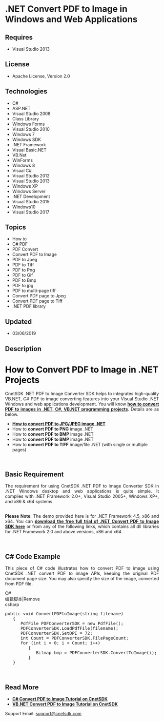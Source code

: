 # .NET Convert PDF to Image in Windows and Web Applications
## Requires
- Visual Studio 2013
## License
- Apache License, Version 2.0
## Technologies
- C#
- ASP.NET
- Visual Studio 2008
- Class Library
- Windows Forms
- Visual Studio 2010
- Windows 7
- Windows SDK
- .NET Framework
- Visual Basic.NET
- VB.Net
- WinForms
- Windows 8
- Visual C#
- Visual Studio 2012
- Visual Studio 2013
- Windows XP
- Windows Server
- .NET Development
- Visual Studio 2015
- Windows10
- Visual Studio 2017
## Topics
- How to
- C# PDF
- PDF Convert
- Convert PDF to Image
- PDF to Jpeg
- PDF to Tiff
- PDF to Png
- PDF to Gif
- PDF to Bmp
- PDF to jpg
- PDF to multi-page tiff
- Convert PDF page to Jpeg
- Convert PDF page to Tiff
- .NET PDF library
## Updated
- 03/06/2019
## Description

<h1><span style="color:#000000"><strong>How to </strong><strong>Convert PDF to Image
</strong><strong>in .NET Projects</strong><strong>&nbsp;</strong></span></h1>
<p style="text-align:justify">CnetSDK .NET PDF to Image Converter SDK helps to integrates high-quality VB.NET, C# PDF to image converting features into your Visual Studio .NET Windows and web applications development. You will know
<strong><a title="CnetSDK .NET Guide: How to Convert PDF to Images" href="http://www.cnetsdk.com/tutorial-for-net-pdf-to-image-conversion" target="_blank">how to convert PDF to images in .NET, C#, VB.NET programming projects</a></strong>. Details are as below.</p>
<ul>
<li><a title="CnetSDK .NET Guide: Convert PDF to JPG/JPEG" href="http://www.cnetsdk.com/net-pdf-to-image-converter-convert-pdf-to-jpeg" target="_blank"><strong>How to convert PDF to JPG/JPEG</strong><strong>&nbsp;</strong><strong>image .NET</strong></a><strong>&nbsp;</strong>
</li><li>How to <strong>convert PDF to PNG</strong>&nbsp;image .NET </li><li>How to <strong>convert PDF to BMP</strong>&nbsp;image .NET </li><li>How to <strong>convert PDF to BMP</strong>&nbsp;image .NET </li><li>How to <strong>convert PDF to T</strong><strong>IFF</strong>&nbsp;image/file .NET (with single or multiple pages)
</li></ul>
<p class="p" style="text-align:justify">&nbsp;</p>
<h2><strong>Basic </strong><strong>Requirement</strong><strong>&nbsp;</strong></h2>
<p class="p" style="text-align:justify">The requirement for using CnetSDK .NET PDF to Image Converter SDK in .NET Windows desktop and web applications is quite simple. It complies&nbsp;with .NET Framework 2.0&#43;, Visual Studio 2005&#43;, Windows XP&#43;, and x86 &amp;
 x64 systems.</p>
<p style="text-align:justify"><br>
<strong>Please Note</strong>: The demo provided here is for .NET Framework 4.5, x86&nbsp;and x64. You can
<strong><a title="Download CnetSDK .NET PDF to Image SDK Online" href="http://www.cnetsdk.com/net-pdf-to-image-converter-sdk" target="_blank">download the free full trial of .NET Convert PDF to Image SDK&nbsp;here</a></strong> or from any of the following links,
 which&nbsp;contains all dll libraries for .NET Framework 2.0&nbsp;and above versions, x86 and x64.</p>
<p style="text-align:justify">&nbsp;</p>
<h2><strong>C# Code Example</strong></h2>
<p style="text-align:justify">This piece of C# code illustrates how to convert PDF to image using CnetSDK .NET convert PDF to image APIs, keeping the original PDF document page size. You may also specify the size of the image, converted from PDF file.</p>
<div class="scriptcode">
<div class="pluginEditHolder" pluginCommand="mceScriptCode">
<div class="title"><span>C#</span></div>
<div class="pluginLinkHolder"><span class="pluginEditHolderLink">编辑脚本</span>|<span class="pluginRemoveHolderLink">Remove</span></div>
<span class="hidden">csharp</span>

<div class="preview">
<pre class="csharp"><span class="cs__keyword">public</span>&nbsp;<span class="cs__keyword">void</span>&nbsp;ConvertPDFtoImage(<span class="cs__keyword">string</span>&nbsp;filename)&nbsp;
&nbsp;&nbsp;&nbsp;{&nbsp;
&nbsp;&nbsp;&nbsp;&nbsp;&nbsp;&nbsp;PdfFile&nbsp;PDFConverterSDK&nbsp;=&nbsp;<span class="cs__keyword">new</span>&nbsp;PdfFile();&nbsp;
&nbsp;&nbsp;&nbsp;&nbsp;&nbsp;&nbsp;PDFConverterSDK.LoadPdfFile(filename);&nbsp;
&nbsp;&nbsp;&nbsp;&nbsp;&nbsp;&nbsp;PDFConverterSDK.SetDPI&nbsp;=&nbsp;<span class="cs__number">72</span>;&nbsp;
&nbsp;&nbsp;&nbsp;&nbsp;&nbsp;&nbsp;<span class="cs__keyword">int</span>&nbsp;Count&nbsp;=&nbsp;PDFConverterSDK.FilePageCount;&nbsp;
&nbsp;&nbsp;&nbsp;&nbsp;&nbsp;&nbsp;<span class="cs__keyword">for</span>&nbsp;(<span class="cs__keyword">int</span>&nbsp;i&nbsp;=&nbsp;<span class="cs__number">0</span>;&nbsp;i&nbsp;&lt;&nbsp;Count;&nbsp;i&#43;&#43;)&nbsp;
&nbsp;&nbsp;&nbsp;&nbsp;&nbsp;&nbsp;&nbsp;&nbsp;&nbsp;{&nbsp;
&nbsp;&nbsp;&nbsp;&nbsp;&nbsp;&nbsp;&nbsp;&nbsp;&nbsp;&nbsp;&nbsp;&nbsp;Bitmap&nbsp;bmp&nbsp;=&nbsp;PDFConverterSDK.ConvertToImage(i);&nbsp;
&nbsp;&nbsp;&nbsp;&nbsp;&nbsp;&nbsp;&nbsp;&nbsp;&nbsp;}&nbsp;
&nbsp;&nbsp;&nbsp;}</pre>
</div>
</div>
</div>
<p>&nbsp;</p>
<h2><strong>Read </strong><strong>More</strong><strong>&nbsp;</strong></h2>
<ul>
<li><strong><a title="Online C# Guide for PDF to Image Converting" href="http://www.cnetsdk.com/net-pdf-to-image-converter-csharp-sample-code" target="_blank">C# Convert PDF to Image Tutorial on CnetSDK</a>
</strong></li><li><strong><a title="Online VB.NET Guide for PDF to Image Converting" href="http://www.cnetsdk.com/net-pdf-to-image-converter-vb-sample-code" target="_blank">VB.NET Convert PDF to Image Tutorial on CnetSDK</a></strong>
</li></ul>
<p>Support Email: <a title="Contact CnetSDK Support Team" href="mailto:support@cnetsdk.com">
<span style="text-decoration:underline">support@cnetsdk.com</span></a></p>
